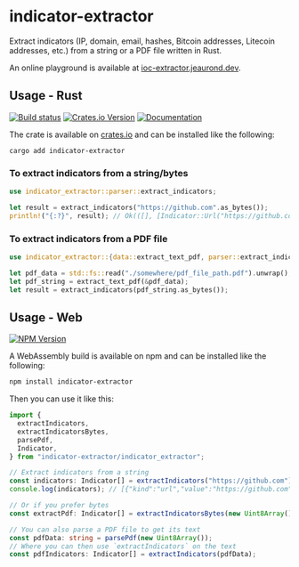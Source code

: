 # indicator-extractor

Extract indicators (IP, domain, email, hashes, Bitcoin addresses, Litecoin addresses, etc.) from a string or a PDF file written in Rust.

An online playground is available at [ioc-extractor.jeaurond.dev](https://ioc-extractor.jeaurond.dev).

## Usage - Rust

[![Build status](https://github.com/BenJeau/indicator-extractor/actions/workflows/release.yaml/badge.svg?branch=main)](https://github.com/BenJeau/indicator-extractor/actions/workflows/release.yaml)
[![Crates.io Version](https://img.shields.io/crates/v/indicator-extractor)](https://crates.io/crates/indicator-extractor)
[![Documentation](https://docs.rs/indicator-extractor/badge.svg)](https://docs.rs/indicator-extractor)

The crate is available on [crates.io](https://crates.io/crates/indicator-extractor) and can be installed like the following:

```
cargo add indicator-extractor
```

### To extract indicators from a string/bytes

```rust
use indicator_extractor::parser::extract_indicators;

let result = extract_indicators("https://github.com".as_bytes());
println!("{:?}", result); // Ok(([], [Indicator::Url("https://github.com")])
```

### To extract indicators from a PDF file

```rust
use indicator_extractor::{data::extract_text_pdf, parser::extract_indicators};

let pdf_data = std::fs::read("./somewhere/pdf_file_path.pdf").unwrap();
let pdf_string = extract_text_pdf(&pdf_data);
let result = extract_indicators(pdf_string.as_bytes());
```

## Usage - Web

[![NPM Version](https://img.shields.io/npm/v/indicator-extractor)](https://www.npmjs.com/package/indicator-extractor)

A WebAssembly build is available on npm and can be installed like the following:

```bash
npm install indicator-extractor
```

Then you can use it like this:

```ts
import {
  extractIndicators,
  extractIndicatorsBytes,
  parsePdf,
  Indicator,
} from "indicator-extractor/indicator_extractor";

// Extract indicators from a string
const indicators: Indicator[] = extractIndicators("https://github.com");
console.log(indicators); // [{"kind":"url","value":"https://github.com"}]

// Or if you prefer bytes
const extractPdf: Indicator[] = extractIndicatorsBytes(new Uint8Array());

// You can also parse a PDF file to get its text
const pdfData: string = parsePdf(new Uint8Array());
// Where you can then use `extractIndicators` on the text
const pdfIndicators: Indicator[] = extractIndicators(pdfData);
```
